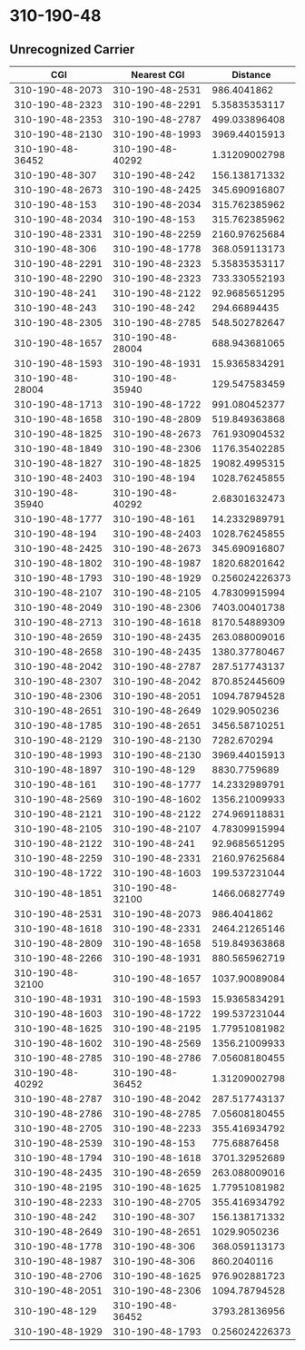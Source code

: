 # 310-190-48
## Unrecognized Carrier


| CGI | Nearest CGI | Distance |
|-----|-------------|----------|
| 310-190-48-2073 | 310-190-48-2531 | 986.4041862 |
| 310-190-48-2323 | 310-190-48-2291 | 5.35835353117 |
| 310-190-48-2353 | 310-190-48-2787 | 499.033896408 |
| 310-190-48-2130 | 310-190-48-1993 | 3969.44015913 |
| 310-190-48-36452 | 310-190-48-40292 | 1.31209002798 |
| 310-190-48-307 | 310-190-48-242 | 156.138171332 |
| 310-190-48-2673 | 310-190-48-2425 | 345.690916807 |
| 310-190-48-153 | 310-190-48-2034 | 315.762385962 |
| 310-190-48-2034 | 310-190-48-153 | 315.762385962 |
| 310-190-48-2331 | 310-190-48-2259 | 2160.97625684 |
| 310-190-48-306 | 310-190-48-1778 | 368.059113173 |
| 310-190-48-2291 | 310-190-48-2323 | 5.35835353117 |
| 310-190-48-2290 | 310-190-48-2323 | 733.330552193 |
| 310-190-48-241 | 310-190-48-2122 | 92.9685651295 |
| 310-190-48-243 | 310-190-48-242 | 294.66894435 |
| 310-190-48-2305 | 310-190-48-2785 | 548.502782647 |
| 310-190-48-1657 | 310-190-48-28004 | 688.943681065 |
| 310-190-48-1593 | 310-190-48-1931 | 15.9365834291 |
| 310-190-48-28004 | 310-190-48-35940 | 129.547583459 |
| 310-190-48-1713 | 310-190-48-1722 | 991.080452377 |
| 310-190-48-1658 | 310-190-48-2809 | 519.849363868 |
| 310-190-48-1825 | 310-190-48-2673 | 761.930904532 |
| 310-190-48-1849 | 310-190-48-2306 | 1176.35402285 |
| 310-190-48-1827 | 310-190-48-1825 | 19082.4995315 |
| 310-190-48-2403 | 310-190-48-194 | 1028.76245855 |
| 310-190-48-35940 | 310-190-48-40292 | 2.68301632473 |
| 310-190-48-1777 | 310-190-48-161 | 14.2332989791 |
| 310-190-48-194 | 310-190-48-2403 | 1028.76245855 |
| 310-190-48-2425 | 310-190-48-2673 | 345.690916807 |
| 310-190-48-1802 | 310-190-48-1987 | 1820.68201642 |
| 310-190-48-1793 | 310-190-48-1929 | 0.256024226373 |
| 310-190-48-2107 | 310-190-48-2105 | 4.78309915994 |
| 310-190-48-2049 | 310-190-48-2306 | 7403.00401738 |
| 310-190-48-2713 | 310-190-48-1618 | 8170.54889309 |
| 310-190-48-2659 | 310-190-48-2435 | 263.088009016 |
| 310-190-48-2658 | 310-190-48-2435 | 1380.37780467 |
| 310-190-48-2042 | 310-190-48-2787 | 287.517743137 |
| 310-190-48-2307 | 310-190-48-2042 | 870.852445609 |
| 310-190-48-2306 | 310-190-48-2051 | 1094.78794528 |
| 310-190-48-2651 | 310-190-48-2649 | 1029.9050236 |
| 310-190-48-1785 | 310-190-48-2651 | 3456.58710251 |
| 310-190-48-2129 | 310-190-48-2130 | 7282.670294 |
| 310-190-48-1993 | 310-190-48-2130 | 3969.44015913 |
| 310-190-48-1897 | 310-190-48-129 | 8830.7759689 |
| 310-190-48-161 | 310-190-48-1777 | 14.2332989791 |
| 310-190-48-2569 | 310-190-48-1602 | 1356.21009933 |
| 310-190-48-2121 | 310-190-48-2122 | 274.969118831 |
| 310-190-48-2105 | 310-190-48-2107 | 4.78309915994 |
| 310-190-48-2122 | 310-190-48-241 | 92.9685651295 |
| 310-190-48-2259 | 310-190-48-2331 | 2160.97625684 |
| 310-190-48-1722 | 310-190-48-1603 | 199.537231044 |
| 310-190-48-1851 | 310-190-48-32100 | 1466.06827749 |
| 310-190-48-2531 | 310-190-48-2073 | 986.4041862 |
| 310-190-48-1618 | 310-190-48-2331 | 2464.21265146 |
| 310-190-48-2809 | 310-190-48-1658 | 519.849363868 |
| 310-190-48-2266 | 310-190-48-1931 | 880.565962719 |
| 310-190-48-32100 | 310-190-48-1657 | 1037.90089084 |
| 310-190-48-1931 | 310-190-48-1593 | 15.9365834291 |
| 310-190-48-1603 | 310-190-48-1722 | 199.537231044 |
| 310-190-48-1625 | 310-190-48-2195 | 1.77951081982 |
| 310-190-48-1602 | 310-190-48-2569 | 1356.21009933 |
| 310-190-48-2785 | 310-190-48-2786 | 7.05608180455 |
| 310-190-48-40292 | 310-190-48-36452 | 1.31209002798 |
| 310-190-48-2787 | 310-190-48-2042 | 287.517743137 |
| 310-190-48-2786 | 310-190-48-2785 | 7.05608180455 |
| 310-190-48-2705 | 310-190-48-2233 | 355.416934792 |
| 310-190-48-2539 | 310-190-48-153 | 775.68876458 |
| 310-190-48-1794 | 310-190-48-1618 | 3701.32952689 |
| 310-190-48-2435 | 310-190-48-2659 | 263.088009016 |
| 310-190-48-2195 | 310-190-48-1625 | 1.77951081982 |
| 310-190-48-2233 | 310-190-48-2705 | 355.416934792 |
| 310-190-48-242 | 310-190-48-307 | 156.138171332 |
| 310-190-48-2649 | 310-190-48-2651 | 1029.9050236 |
| 310-190-48-1778 | 310-190-48-306 | 368.059113173 |
| 310-190-48-1987 | 310-190-48-306 | 860.2040116 |
| 310-190-48-2706 | 310-190-48-1625 | 976.902881723 |
| 310-190-48-2051 | 310-190-48-2306 | 1094.78794528 |
| 310-190-48-129 | 310-190-48-36452 | 3793.28136956 |
| 310-190-48-1929 | 310-190-48-1793 | 0.256024226373 |
